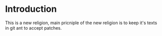 # Introduction
This is a new religion, main pricniple of the new religion is to keep it's texts in git ant to accept patches.
